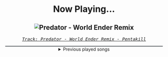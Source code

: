 <div align="center"> 
<h1>Now Playing...</h1>

![Predator - World Ender Remix](https://i.scdn.co/image/ab67616d00001e021539668fa09dc2ca3ccef26a)
--
_<samp><a href="https://open.spotify.com/track/2FmRCZSu9evGNhPiywN87F">Track: Predator - World Ender Remix - Pentakill</a></samp>_

<div style="border: 1px #4B5054 solid"></div>
<details>
  <summary>
    Previous played songs
  </summary>
  <table>
    <thead>
      <tr>
        <th>
          Artist
        </th>
        <th>
          Song
        </th>
        <th>
          Link
        </th>
      </tr>
    </thead>
    <tbody>
      <tr><td>Pentakill</td><td>Predator - World Ender Remix</td><td><a href="https://open.spotify.com/track/2FmRCZSu9evGNhPiywN87F">https://open.spotify.com/track/2FmRCZSu9evGNhPiywN87F</a></td></tr><tr><td>Dark Sarah</td><td>Warning Sign</td><td><a href="https://open.spotify.com/track/5VnkSM5gqh2wfkoqb0H3wZ">https://open.spotify.com/track/5VnkSM5gqh2wfkoqb0H3wZ</a></td></tr><tr><td>Epica</td><td>The Great Tribulation (feat. Fleshgod Apocalypse)</td><td><a href="https://open.spotify.com/track/4xXkmpsOPJtR7z7dy0tiNn">https://open.spotify.com/track/4xXkmpsOPJtR7z7dy0tiNn</a></td></tr><tr><td>Parkway Drive</td><td>Glitch</td><td><a href="https://open.spotify.com/track/1jKH10ufuA4EzUCdobVxu0">https://open.spotify.com/track/1jKH10ufuA4EzUCdobVxu0</a></td></tr><tr><td>VENUES</td><td>Reflections</td><td><a href="https://open.spotify.com/track/1Llt2DZh24nULvOmBj8Ooc">https://open.spotify.com/track/1Llt2DZh24nULvOmBj8Ooc</a></td></tr><tr><td>Our Last Night</td><td>Unholy</td><td><a href="https://open.spotify.com/track/1QposYqMrnrYKWRUqQT1WW">https://open.spotify.com/track/1QposYqMrnrYKWRUqQT1WW</a></td></tr><tr><td>Alex Yarmak</td><td>No King Rules Forever</td><td><a href="https://open.spotify.com/track/33a56ZdHf1SrYxgbGLf14n">https://open.spotify.com/track/33a56ZdHf1SrYxgbGLf14n</a></td></tr><tr><td>Chaosbay</td><td>What Is War</td><td><a href="https://open.spotify.com/track/3qPDkJVT3nTadE0DowU2w5">https://open.spotify.com/track/3qPDkJVT3nTadE0DowU2w5</a></td></tr><tr><td>Ice Nine Kills</td><td>Hip To Be Scared</td><td><a href="https://open.spotify.com/track/4lEbtjtLpF0YxRCFWeswAG">https://open.spotify.com/track/4lEbtjtLpF0YxRCFWeswAG</a></td></tr><tr><td>Fame on Fire</td><td>Ketamine</td><td><a href="https://open.spotify.com/track/37vKzukXbXcJiA3TMmGptj">https://open.spotify.com/track/37vKzukXbXcJiA3TMmGptj</a></td></tr><tr><td>We Came As Romans</td><td>Plagued</td><td><a href="https://open.spotify.com/track/6xC8tcFBMMjJIyfPw66lDF">https://open.spotify.com/track/6xC8tcFBMMjJIyfPw66lDF</a></td></tr><tr><td>Citizen Soldier</td><td>Fever</td><td><a href="https://open.spotify.com/track/2FpylwTwA3dDi9eHbqHPIN">https://open.spotify.com/track/2FpylwTwA3dDi9eHbqHPIN</a></td></tr><tr><td>Smash Into Pieces</td><td>Throne</td><td><a href="https://open.spotify.com/track/1IIHG2cRp9PBYSGLSKAdgD">https://open.spotify.com/track/1IIHG2cRp9PBYSGLSKAdgD</a></td></tr><tr><td>Future Palace</td><td>Dead Inside</td><td><a href="https://open.spotify.com/track/4hZIolup6cgYhrzzGq46aq">https://open.spotify.com/track/4hZIolup6cgYhrzzGq46aq</a></td></tr><tr><td>Our Last Night</td><td>Graveyard</td><td><a href="https://open.spotify.com/track/4lDhUegBfuSYmL2REY3P8y">https://open.spotify.com/track/4lDhUegBfuSYmL2REY3P8y</a></td></tr><tr><td>Villain of the Story</td><td>Losing Control</td><td><a href="https://open.spotify.com/track/10K74dbHDqw7hmtSmLfs7t">https://open.spotify.com/track/10K74dbHDqw7hmtSmLfs7t</a></td></tr><tr><td>Electric Callboy</td><td>Fuckboi (feat. Conquer Divide)</td><td><a href="https://open.spotify.com/track/5TcdxibMGG4QVSW4H2ELpO">https://open.spotify.com/track/5TcdxibMGG4QVSW4H2ELpO</a></td></tr><tr><td>Eyes Wide Open</td><td>Cross My Heart</td><td><a href="https://open.spotify.com/track/2icamhwuMDLOPIGcTq3qxg">https://open.spotify.com/track/2icamhwuMDLOPIGcTq3qxg</a></td></tr><tr><td>Dark Divine</td><td>Circles</td><td><a href="https://open.spotify.com/track/0JIEEyj0EsqTZORin5bxnM">https://open.spotify.com/track/0JIEEyj0EsqTZORin5bxnM</a></td></tr><tr><td>Motionless In White</td><td>Sign Of Life</td><td><a href="https://open.spotify.com/track/73QoCfWJJWbRYmm5nCH5Y2">https://open.spotify.com/track/73QoCfWJJWbRYmm5nCH5Y2</a></td></tr>
    </tbody>
  </table>
</details>

</div>
